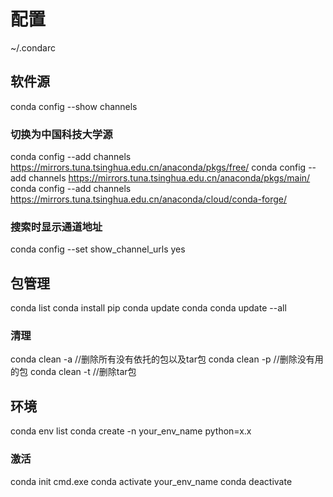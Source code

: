 # 配置
~/.condarc


## 软件源
conda config --show channels
### 切换为中国科技大学源
conda config --add channels https://mirrors.tuna.tsinghua.edu.cn/anaconda/pkgs/free/
conda config --add channels https://mirrors.tuna.tsinghua.edu.cn/anaconda/pkgs/main/
conda config --add channels https://mirrors.tuna.tsinghua.edu.cn/anaconda/cloud/conda-forge/
### 搜索时显示通道地址
conda config --set show_channel_urls yes


## 包管理
conda list
conda install pip
conda update conda
conda update --all
### 清理
conda clean -a      //删除所有没有依托的包以及tar包
conda clean -p      //删除没有用的包
conda clean -t      //删除tar包


## 环境
conda env list
conda create -n your_env_name python=x.x
### 激活
conda init cmd.exe
conda activate your_env_name
conda deactivate


